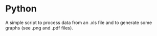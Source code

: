 # Python
A simple script to process data from an .xls file and to generate some graphs (see .png and .pdf files).

